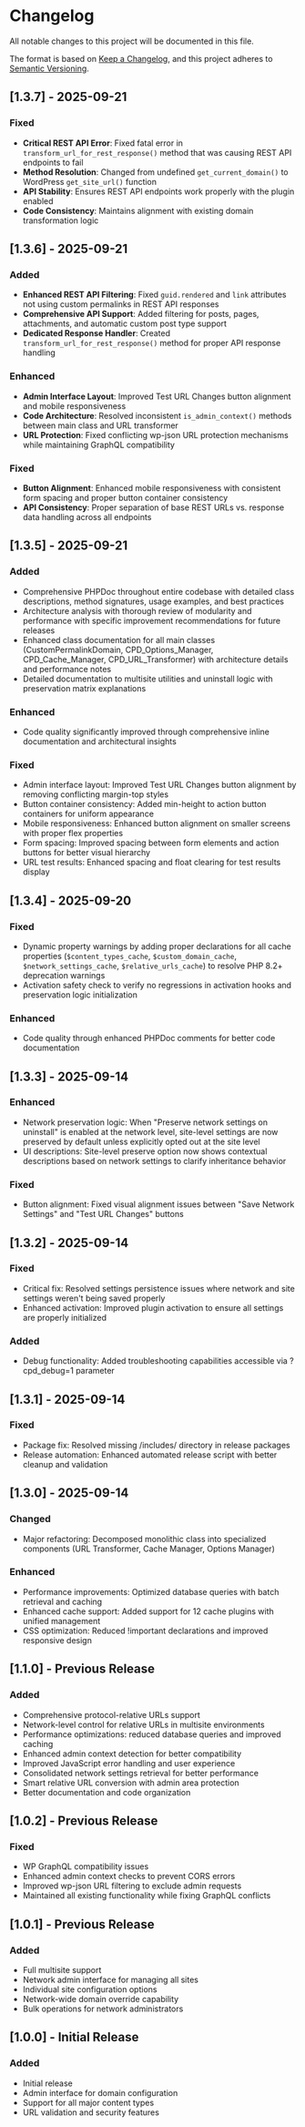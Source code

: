 # Changelog

All notable changes to this project will be documented in this file.

The format is based on [Keep a Changelog](https://keepachangelog.com/en/1.0.0/),
and this project adheres to [Semantic Versioning](https://semver.org/spec/v2.0.0.html).

## [1.3.7] - 2025-09-21

### Fixed

- **Critical REST API Error**: Fixed fatal error in `transform_url_for_rest_response()` method that was causing REST API endpoints to fail
- **Method Resolution**: Changed from undefined `get_current_domain()` to WordPress `get_site_url()` function
- **API Stability**: Ensures REST API endpoints work properly with the plugin enabled
- **Code Consistency**: Maintains alignment with existing domain transformation logic

## [1.3.6] - 2025-09-21

### Added

- **Enhanced REST API Filtering**: Fixed `guid.rendered` and `link` attributes not using custom permalinks in REST API responses
- **Comprehensive API Support**: Added filtering for posts, pages, attachments, and automatic custom post type support
- **Dedicated Response Handler**: Created `transform_url_for_rest_response()` method for proper API response handling

### Enhanced

- **Admin Interface Layout**: Improved Test URL Changes button alignment and mobile responsiveness
- **Code Architecture**: Resolved inconsistent `is_admin_context()` methods between main class and URL transformer
- **URL Protection**: Fixed conflicting wp-json URL protection mechanisms while maintaining GraphQL compatibility

### Fixed

- **Button Alignment**: Enhanced mobile responsiveness with consistent form spacing and proper button container consistency
- **API Consistency**: Proper separation of base REST URLs vs. response data handling across all endpoints

## [1.3.5] - 2025-09-21

### Added

- Comprehensive PHPDoc throughout entire codebase with detailed class descriptions, method signatures, usage examples, and best practices
- Architecture analysis with thorough review of modularity and performance with specific improvement recommendations for future releases
- Enhanced class documentation for all main classes (CustomPermalinkDomain, CPD_Options_Manager, CPD_Cache_Manager, CPD_URL_Transformer) with architecture details and performance notes
- Detailed documentation to multisite utilities and uninstall logic with preservation matrix explanations

### Enhanced

- Code quality significantly improved through comprehensive inline documentation and architectural insights

### Fixed

- Admin interface layout: Improved Test URL Changes button alignment by removing conflicting margin-top styles
- Button container consistency: Added min-height to action button containers for uniform appearance
- Mobile responsiveness: Enhanced button alignment on smaller screens with proper flex properties
- Form spacing: Improved spacing between form elements and action buttons for better visual hierarchy
- URL test results: Enhanced spacing and float clearing for test results display

## [1.3.4] - 2025-09-20

### Fixed

- Dynamic property warnings by adding proper declarations for all cache properties (`$content_types_cache`, `$custom_domain_cache`, `$network_settings_cache`, `$relative_urls_cache`) to resolve PHP 8.2+ deprecation warnings
- Activation safety check to verify no regressions in activation hooks and preservation logic initialization

### Enhanced

- Code quality through enhanced PHPDoc comments for better code documentation

## [1.3.3] - 2025-09-14

### Enhanced

- Network preservation logic: When "Preserve network settings on uninstall" is enabled at the network level, site-level settings are now preserved by default unless explicitly opted out at the site level
- UI descriptions: Site-level preserve option now shows contextual descriptions based on network settings to clarify inheritance behavior

### Fixed

- Button alignment: Fixed visual alignment issues between "Save Network Settings" and "Test URL Changes" buttons

## [1.3.2] - 2025-09-14

### Fixed

- Critical fix: Resolved settings persistence issues where network and site settings weren't being saved properly
- Enhanced activation: Improved plugin activation to ensure all settings are properly initialized

### Added

- Debug functionality: Added troubleshooting capabilities accessible via ?cpd_debug=1 parameter

## [1.3.1] - 2025-09-14

### Fixed

- Package fix: Resolved missing /includes/ directory in release packages
- Release automation: Enhanced automated release script with better cleanup and validation

## [1.3.0] - 2025-09-14

### Changed

- Major refactoring: Decomposed monolithic class into specialized components (URL Transformer, Cache Manager, Options Manager)

### Enhanced

- Performance improvements: Optimized database queries with batch retrieval and caching
- Enhanced cache support: Added support for 12 cache plugins with unified management
- CSS optimization: Reduced !important declarations and improved responsive design

## [1.1.0] - Previous Release

### Added

- Comprehensive protocol-relative URLs support
- Network-level control for relative URLs in multisite environments
- Performance optimizations: reduced database queries and improved caching
- Enhanced admin context detection for better compatibility
- Improved JavaScript error handling and user experience
- Consolidated network settings retrieval for better performance
- Smart relative URL conversion with admin area protection
- Better documentation and code organization

## [1.0.2] - Previous Release

### Fixed

- WP GraphQL compatibility issues
- Enhanced admin context checks to prevent CORS errors
- Improved wp-json URL filtering to exclude admin requests
- Maintained all existing functionality while fixing GraphQL conflicts

## [1.0.1] - Previous Release

### Added

- Full multisite support
- Network admin interface for managing all sites
- Individual site configuration options
- Network-wide domain override capability
- Bulk operations for network administrators

## [1.0.0] - Initial Release

### Added

- Initial release
- Admin interface for domain configuration
- Support for all major content types
- URL validation and security features